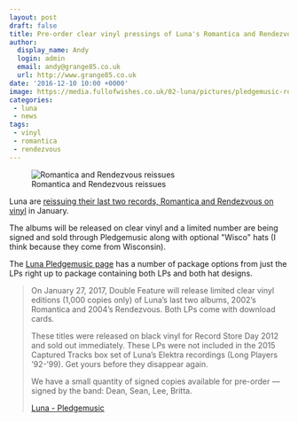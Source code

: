 ```yaml
---
layout: post
draft: false
title: Pre-order clear vinyl pressings of Luna's Romantica and Rendezvous
author:
  display_name: Andy
  login: admin
  email: andy@grange85.co.uk
  url: http://www.grange85.co.uk
date: '2016-12-10 10:00 +0000'
image: https://media.fullofwishes.co.uk/02-luna/pictures/pledgemusic-romantica-rendezvous-2017.jpg
categories:
 - luna
 - news
tags:
 - vinyl
 - romantica
 - rendezvous
---
```

<figure class="caption aligncenter"><img src="https://media.fullofwishes.co.uk/02-luna/pictures/pledgemusic-romantica-rendezvous-2017.jpg" alt="Romantica and Rendezvous reissues" /><figcaption class="caption-text">Romantica and Rendezvous reissues</figcaption></figure>
<p class="lead">Luna are <a href="http://www.pledgemusic.com/projects/luna">reissuing their last two records, Romantica and Rendezvous on vinyl</a> in January.</p>
<p>The albums will be released on clear vinyl and a limited number are being signed and sold through Pledgemusic along with optional "Wisco" hats (I think because they come from Wisconsin).</p>
<p>The <a href="http://www.pledgemusic.com/projects/luna">Luna Pledgemusic page</a> has a number of package options from just the LPs right up to package containing both LPs and both hat designs.</p>

<blockquote><p>On January 27, 2017, Double Feature will release limited clear vinyl editions (1,000 copies only) of Luna’s last two albums, 2002’s Romantica and 2004’s Rendezvous. Both LPs come with download cards.</p><p>These titles were released on black vinyl for Record Store Day 2012 and sold out immediately. These LPs were not included in the 2015 Captured Tracks box set of Luna’s Elektra recordings (Long Players ’92-’99). Get yours before they disappear again.</p><p>We have a small quantity of signed copies available for pre-order — signed by the band: Dean, Sean, Lee, Britta.</p><footer><a href="http://www.pledgemusic.com/projects/luna">Luna - Pledgemusic</a></footer></blockquote>
